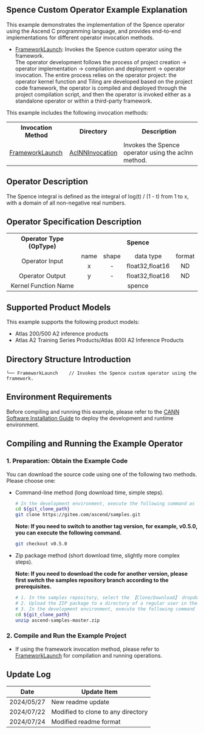 ## Spence Custom Operator Example Explanation

This example demonstrates the implementation of the Spence operator using the Ascend C programming language, and provides end-to-end implementations for different operator invocation methods.

- [FrameworkLaunch](./FrameworkLaunch/README.en.md): Invokes the Spence custom operator using the framework.  
  The operator development follows the process of project creation -> operator implementation -> compilation and deployment -> operator invocation. The entire process relies on the operator project: the operator kernel function and Tiling are developed based on the project code framework, the operator is compiled and deployed through the project compilation script, and then the operator is invoked either as a standalone operator or within a third-party framework.

This example includes the following invocation methods:

<table>
    <th>Invocation Method</th><th>Directory</th><th>Description</th>
    <tr>
        <td rowspan='1'><a href="./FrameworkLaunch/README.en.md"> FrameworkLaunch</td><td><a href="./FrameworkLaunch/AclNNInvocation/README.en.md"> AclNNInvocation</td><td>Invokes the Spence operator using the aclnn method.</td>
    </tr>
</table>

## Operator Description

The Spence integral is defined as the integral of log(t) / (1 - t) from 1 to x, with a domain of all non-negative real numbers.

## Operator Specification Description

<table>  
<tr><th align="center">Operator Type (OpType)</th><th colspan="4" align="center">Spence</th></tr>  
<tr><td rowspan="2" align="center">Operator Input</td><td align="center">name</td><td align="center">shape</td><td align="center">data type</td><td align="center">format</td></tr>  
<tr><td align="center">x</td><td align="center">-</td><td align="center">float32,float16</td><td align="center">ND</td></tr>  
<tr><td rowspan="1" align="center">Operator Output</td><td align="center">y</td><td align="center">-</td><td align="center">float32,float16</td><td align="center">ND</td></tr>  
<tr><td rowspan="1" align="center">Kernel Function Name</td><td colspan="4" align="center">spence</td></tr>  
</table>

## Supported Product Models

This example supports the following product models:
- Atlas 200/500 A2 inference products
- Atlas A2 Training Series Products/Atlas 800I A2 Inference Products

## Directory Structure Introduction

```
└── FrameworkLaunch    // Invokes the Spence custom operator using the framework.
```

## Environment Requirements

Before compiling and running this example, please refer to the [CANN Software Installation Guide](https://hiascend.com/document/redirect/CannCommunityInstSoftware) to deploy the development and runtime environment.

## Compiling and Running the Example Operator

### 1. Preparation: Obtain the Example Code<a name="codeready"></a>

You can download the source code using one of the following two methods. Please choose one:

- Command-line method (long download time, simple steps).

  ```bash
  # In the development environment, execute the following command as a non-root user to download the source code repository. git_clone_path is a directory created by the user.
  cd ${git_clone_path}
  git clone https://gitee.com/ascend/samples.git
  ```
  **Note: If you need to switch to another tag version, for example, v0.5.0, you can execute the following command.**
  ```bash
  git checkout v0.5.0
  ```

- Zip package method (short download time, slightly more complex steps).

  **Note: If you need to download the code for another version, please first switch the samples repository branch according to the prerequisites.**
  ```bash
  # 1. In the samples repository, select the 【Clone/Download】 dropdown and choose 【Download ZIP】.
  # 2. Upload the ZIP package to a directory of a regular user in the development environment, for example, ${git_clone_path}/ascend-samples-master.zip.
  # 3. In the development environment, execute the following command to unzip the zip package.
  cd ${git_clone_path}
  unzip ascend-samples-master.zip
  ```

### 2. Compile and Run the Example Project

- If using the framework invocation method, please refer to [FrameworkLaunch](./FrameworkLaunch/README.en.md) for compilation and running operations.

## Update Log

| Date       | Update Item |
|------------|-------------|
| 2024/05/27 | New readme update |
| 2024/07/22 | Modified to clone to any directory |
| 2024/07/24 | Modified readme format |